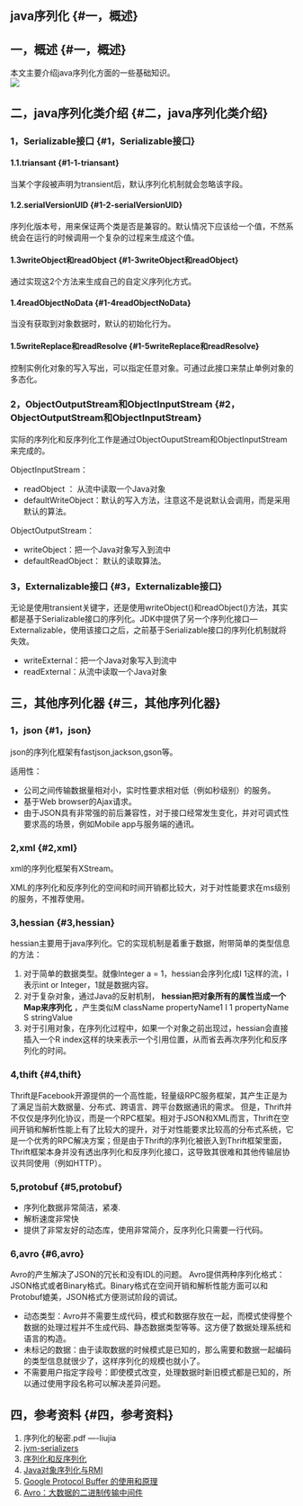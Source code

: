 ## java序列化 {#一，概述}

## 一，概述 {#一，概述}

本文主要介绍java序列化方面的一些基础知识。  
[![](http://sqtds.github.io/img/2015/序列化.png)](http://sqtds.github.io/img/2015/序列化.png)

## 二，java序列化类介绍 {#二，java序列化类介绍}

### 1，Serializable接口 {#1，Serializable接口}

#### 1.1.triansant {#1-1-triansant}

当某个字段被声明为transient后，默认序列化机制就会忽略该字段。

#### 1.2.serialVersionUID {#1-2-serialVersionUID}

序列化版本号，用来保证两个类是否是兼容的。默认情况下应该给一个值，不然系统会在运行的时候调用一个复杂的过程来生成这个值。

#### 1.3writeObject和readObject {#1-3writeObject和readObject}

通过实现这2个方法来生成自己的自定义序列化方式。

#### 1.4readObjectNoData {#1-4readObjectNoData}

当没有获取到对象数据时，默认的初始化行为。

#### 1.5writeReplace和readResolve {#1-5writeReplace和readResolve}

控制实例化对象的写入写出，可以指定任意对象。可通过此接口来禁止单例对象的多态化。

### 2，ObjectOutputStream和ObjectInputStream {#2，ObjectOutputStream和ObjectInputStream}

实际的序列化和反序列化工作是通过ObjectOuputStream和ObjectInputStream来完成的。

ObjectInputStream：

* readObject ： 从流中读取一个Java对象
* defaultWriteObject：默认的写入方法，注意这不是说默认会调用，而是采用默认的算法。

ObjectOutputStream：

* writeObject：把一个Java对象写入到流中
* defaultReadObject： 默认的读取算法。

### 3，Externalizable接口 {#3，Externalizable接口}

无论是使用transient关键字，还是使用writeObject\(\)和readObject\(\)方法，其实都是基于Serializable接口的序列化。JDK中提供了另一个序列化接口—Externalizable，使用该接口之后，之前基于Serializable接口的序列化机制就将失效。

* writeExternal：把一个Java对象写入到流中
* readExternal：从流中读取一个Java对象

## 三，其他序列化器 {#三，其他序列化器}

### 1，json {#1，json}

json的序列化框架有fastjson,jackson,gson等。

适用性：

* 公司之间传输数据量相对小，实时性要求相对低（例如秒级别）的服务。
* 基于Web browser的Ajax请求。
* 由于JSON具有非常强的前后兼容性，对于接口经常发生变化，并对可调式性要求高的场景，例如Mobile app与服务端的通讯。

### 2,xml {#2,xml}

xml的序列化框架有XStream。

XML的序列化和反序列化的空间和时间开销都比较大，对于对性能要求在ms级别的服务，不推荐使用。

### 3,hessian {#3,hessian}

hessian主要用于java序列化。它的实现机制是着重于数据，附带简单的类型信息的方法：

1. 对于简单的数据类型。就像Integer a = 1，hessian会序列化成I 1这样的流，I表示int or Integer，1就是数据内容。
2. 对于复杂对象，通过Java的反射机制，
   **hessian把对象所有的属性当成一个Map来序列化**
   ，产生类似M className propertyName1 I 1 propertyName S stringValue
3. 对于引用对象，在序列化过程中，如果一个对象之前出现过，hessian会直接插入一个R index这样的块来表示一个引用位置，从而省去再次序列化和反序列化的时间。

### 4,thift {#4,thift}

Thrift是Facebook开源提供的一个高性能，轻量级RPC服务框架，其产生正是为了满足当前大数据量、分布式、跨语言、跨平台数据通讯的需求。 但是，Thrift并不仅仅是序列化协议，而是一个RPC框架。相对于JSON和XML而言，Thrift在空间开销和解析性能上有了比较大的提升，对于对性能要求比较高的分布式系统，它是一个优秀的RPC解决方案；但是由于Thrift的序列化被嵌入到Thrift框架里面，Thrift框架本身并没有透出序列化和反序列化接口，这导致其很难和其他传输层协议共同使用（例如HTTP）。

### 5,protobuf {#5,protobuf}

* 序列化数据非常简洁，紧凑.
* 解析速度非常快
* 提供了非常友好的动态库，使用非常简介，反序列化只需要一行代码。

### 6,avro {#6,avro}

Avro的产生解决了JSON的冗长和没有IDL的问题。 Avro提供两种序列化格式：JSON格式或者Binary格式。Binary格式在空间开销和解析性能方面可以和Protobuf媲美，JSON格式方便测试阶段的调试。

* 动态类型：Avro并不需要生成代码，模式和数据存放在一起，而模式使得整个数据的处理过程并不生成代码、静态数据类型等等。这方便了数据处理系统和语言的构造。
* 未标记的数据：由于读取数据的时候模式是已知的，那么需要和数据一起编码的类型信息就很少了，这样序列化的规模也就小了。
* 不需要用户指定字段号：即使模式改变，处理数据时新旧模式都是已知的，所以通过使用字段名称可以解决差异问题。

## 四，参考资料 {#四，参考资料}

1. 序列化的秘密.pdf —-liujia
2. [jvm-serializers](https://github.com/eishay/jvm-serializers/wiki)
3. [序列化和反序列化](http://www.infoq.com/cn/articles/serialization-and-deserialization)
4. [Java对象序列化与RMI](http://www.infoq.com/cn/articles/cf-java-object-serialization-rmi)
5. [Google Protocol Buffer 的使用和原理](http://www.ibm.com/developerworks/cn/linux/l-cn-gpb/)
6. [Avro：大数据的二进制传输中间件](http://www.biaodianfu.com/avro.html)



